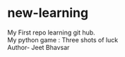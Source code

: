 # new-learning
My First repo learning git hub.
<br>
My python game : Three shots of luck
<br>
Author- Jeet Bhavsar
